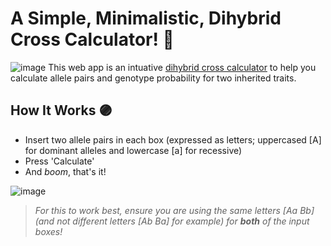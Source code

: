 # A Simple, Minimalistic, Dihybrid Cross Calculator! 🧬
![image](https://user-images.githubusercontent.com/78314850/174684731-4dd9d312-c1c4-49a5-8cfb-4a037c96a0d6.png)
This web app is an intuative [dihybrid cross calculator](https://giorgiotoffoli.github.io/dihybrid-cross-calculator/) to help you calculate allele pairs and genotype probability for two inherited traits.

## How It Works 🟣
- Insert two allele pairs in each box (expressed as letters; uppercased [A] for dominant alleles and lowercase [a] for recessive)
- Press 'Calculate'
- And _boom_, that's it!

![image](https://user-images.githubusercontent.com/78314850/174684923-97671940-9c98-457f-9843-944ba50f6fe2.png)
> *For this to work best, ensure you are using the same letters [Aa Bb] (and not different letters [Ab Ba] for example) for **both** of the input boxes!*
